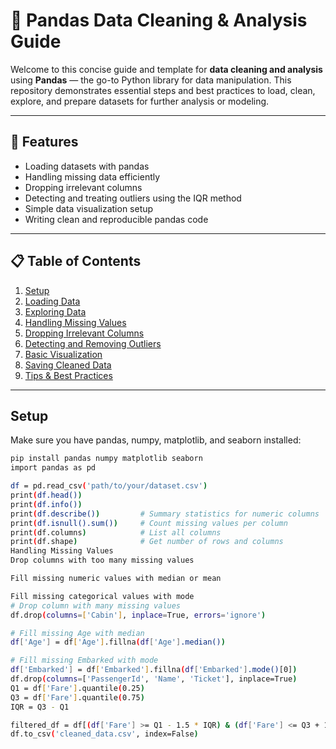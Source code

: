 # 🐼 Pandas Data Cleaning & Analysis Guide

Welcome to this concise guide and template for **data cleaning and analysis** using **Pandas** — the go-to Python library for data manipulation. This repository demonstrates essential steps and best practices to load, clean, explore, and prepare datasets for further analysis or modeling.

---

## 🚀 Features

- Loading datasets with pandas
- Handling missing data efficiently
- Dropping irrelevant columns
- Detecting and treating outliers using the IQR method
- Simple data visualization setup
- Writing clean and reproducible pandas code

---

## 📋 Table of Contents

1. [Setup](#setup)  
2. [Loading Data](#loading-data)  
3. [Exploring Data](#exploring-data)  
4. [Handling Missing Values](#handling-missing-values)  
5. [Dropping Irrelevant Columns](#dropping-irrelevant-columns)  
6. [Detecting and Removing Outliers](#detecting-and-removing-outliers)  
7. [Basic Visualization](#basic-visualization)  
8. [Saving Cleaned Data](#saving-cleaned-data)  
9. [Tips & Best Practices](#tips--best-practices)  

---

## Setup

Make sure you have pandas, numpy, matplotlib, and seaborn installed:

```bash
pip install pandas numpy matplotlib seaborn
import pandas as pd

df = pd.read_csv('path/to/your/dataset.csv')
print(df.head())
print(df.info())
print(df.describe())         # Summary statistics for numeric columns
print(df.isnull().sum())     # Count missing values per column
print(df.columns)            # List all columns
print(df.shape)              # Get number of rows and columns
Handling Missing Values
Drop columns with too many missing values

Fill missing numeric values with median or mean

Fill missing categorical values with mode
# Drop column with many missing values
df.drop(columns=['Cabin'], inplace=True, errors='ignore')

# Fill missing Age with median
df['Age'] = df['Age'].fillna(df['Age'].median())

# Fill missing Embarked with mode
df['Embarked'] = df['Embarked'].fillna(df['Embarked'].mode()[0])
df.drop(columns=['PassengerId', 'Name', 'Ticket'], inplace=True)
Q1 = df['Fare'].quantile(0.25)
Q3 = df['Fare'].quantile(0.75)
IQR = Q3 - Q1

filtered_df = df[(df['Fare'] >= Q1 - 1.5 * IQR) & (df['Fare'] <= Q3 + 1.5 * IQR)]
df.to_csv('cleaned_data.csv', index=False)

